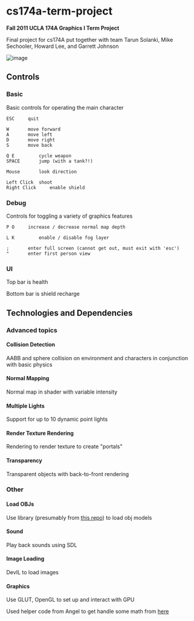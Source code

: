 # cs174a-term-project
**Fall 2011 UCLA 174A Graphics I Term Project**

Final project for cs174A put together with team Tarun Solanki, Mike Sechooler, Howard Lee, and Garrett Johnson

![image](/docs/image1.png)

## Controls

### Basic
Basic controls for operating the main character
```
ESC		quit

W 		move forward
A 		move left
D 		move right
S 		move back

Q E 		cycle weapon
SPACE 		jump (with a tank?!)

Mouse 		look direction

Left Click 	shoot
Right Click 	enable shield
```

### Debug
Controls for toggling a variety of graphics features
```
P O		increase / decrease normal map depth

L K 		enable / disable fog layer

;		enter full screen (cannot get out, must exit with 'esc')
"		enter first person view
```

### UI
Top bar is health

Bottom bar is shield recharge

## Technologies and Dependencies
### Advanced topics
#### Collision Detection
AABB and sphere collision on environment and characters in conjunction with basic physics

#### Normal Mapping
Normal map in shader with variable intensity

#### Multiple Lights
Support for up to 10 dynamic point lights

#### Render Texture Rendering
Rendering to render texture to create "portals"

#### Transparency
Transparent objects with back-to-front rendering

### Other
#### Load OBJs
Use library (presumably from [this repo](https://github.com/stcui/Obj-Loader)) to load obj models

#### Sound
Play back sounds using SDL

#### Image Loading
DevIL to load images

#### Graphics
Use GLUT, OpenGL to set up and interact with GPU

Used helper code from Angel to get handle some math from [here](http://www.cs.unm.edu/~angel/BOOK/INTERACTIVE_COMPUTER_GRAPHICS/SIXTH_EDITION/)
